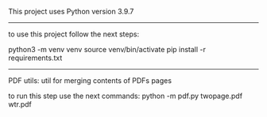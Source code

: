 This project uses Python version 3.9.7

---

to use this project follow the next steps:

python3 -m venv venv
source venv/bin/activate
pip install -r requirements.txt

---
PDF utils:
 util for merging contents of PDFs pages

to run this step use the next commands:
 python -m pdf.py twopage.pdf wtr.pdf 
